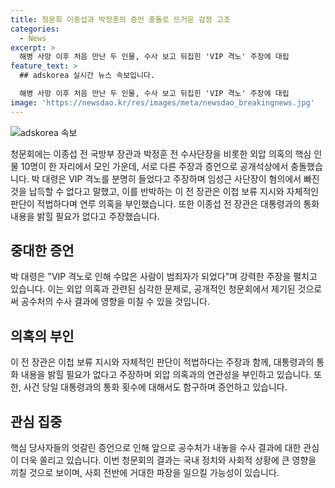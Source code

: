 ```yaml
---
title: 청문회 이종섭과 박정훈의 증언 충돌로 뜨거운 감정 고조
categories:
  - News
excerpt: >
  해병 사망 이후 처음 만난 두 인물, 수사 보고 뒤집힌 'VIP 격노' 주장에 대립
feature_text: >
  ## adskorea 실시간 뉴스 속보입니다.

  해병 사망 이후 처음 만난 두 인물, 수사 보고 뒤집힌 'VIP 격노' 주장에 대립
image: 'https://newsdao.kr/res/images/meta/newsdao_breakingnews.jpg'
---
```


<p><img src="https://newsdao.kr/res/images/meta/newsdao_breakingnews.jpg" alt="adskorea 속보" /></p>

<p data-ke-size="size16">청문회에는 이종섭 전 국방부 장관과 박정훈 전 수사단장을 비롯한 외압 의혹의 핵심 인물 10명이 한 자리에서 모인 가운데, 서로 다른 주장과 증언으로 공개석상에서 충돌했습니다. 박 대령은 VIP 격노를 분명히 들었다고 주장하며 임성근 사단장이 혐의에서 빠진 것을 납득할 수 없다고 말했고, 이를 반박하는 이 전 장관은 이첩 보류 지시와 자체적인 판단이 적법하다며 연루 의혹을 부인했습니다. 또한 이종섭 전 장관은 대통령과의 통화 내용을 밝힐 필요가 없다고 주장했습니다.</p>

<h2 data-ke-size="size26">중대한 증언</h2>

<p data-ke-size="size16">박 대령은 "VIP 격노로 인해 수많은 사람이 범죄자가 되었다"며 강력한 주장을 펼치고 있습니다. 이는 외압 의혹과 관련된 심각한 문제로, 공개적인 청문회에서 제기된 것으로써 공수처의 수사 결과에 영향을 미칠 수 있을 것입니다.</p>

<h2 data-ke-size="size26">의혹의 부인</h2>

<p data-ke-size="size16">이 전 장관은 이첩 보류 지시와 자체적인 판단이 적법하다는 주장과 함께, 대통령과의 통화 내용을 밝힐 필요가 없다고 주장하며 외압 의혹과의 연관성을 부인하고 있습니다. 또한, 사건 당일 대통령과의 통화 횟수에 대해서도 함구하며 증언하고 있습니다.</p>

<h2 data-ke-size="size26">관심 집중</h2>

<p data-ke-size="size16">핵심 당사자들의 엇갈린 증언으로 인해 앞으로 공수처가 내놓을 수사 결과에 대한 관심이 더욱 쏠리고 있습니다. 이번 청문회의 결과는 국내 정치와 사회적 상황에 큰 영향을 끼칠 것으로 보이며, 사회 전반에 거대한 파장을 일으킬 가능성이 있습니다.</p>

